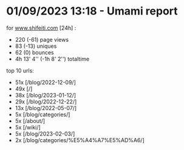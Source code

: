 # 01/09/2023 13:18 - Umami report
for www.shifeiti.com [24h] :

 - 220 (-61) page views
 - 83 (-13) uniques
 - 62 (0) bounces
 - 4h 13' 4'' (-1h 8' 2'') totaltime


top 10 urls:
 - 51x [/blog/2022-12-09/]
 - 49x [/]
 - 38x [/blog/2023-01-12/]
 - 29x [/blog/2022-12-22/]
 - 13x [/blog/2022-05-07/]
 - 5x [/blog/categories/]
 - 5x [/about/]
 - 5x [/wiki/]
 - 5x [/blog/2023-02-03/]
 - 2x [/blog/categories/%E5%A4%A7%E5%AD%A6/]


